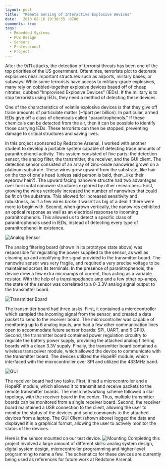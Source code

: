 ```yaml
---
layout: post
title:  "Remote Sensing of Interactive Explosive Devices"
date:   2013-08-16 19:30:55 -0700
comments: true
tags:
  - Embedded Systems
  - PCB Design
  - Sensors
  - Professional
  - Project
---
```


After the 9/11 attacks, the detection of terrorist threats has been one of the top priorities of the US government. Oftentimes, terrorists plot to detonate explosives near important structures such as airports, military bases, or subways. While some terrorists have access to military-grade explosives, many rely on cobbled-together explosive devices based off of cheap nitrates, dubbed "Improvised Explosive Devices" (IEDs). If the military is to stop terrorists using IEDs, they need a method of detecting these devices.

One of the characteristics of volatile explosive devices is that they give off trace amounts of particulate matter (~1part per billion). In particular, armed IEDs give off a class of chemicals called "paranitrophenols." If these chemicals can be detected from the air, then it can be possible to identify those carrying IEDs. These terrorists can then be stopped, preventing damage to critical structures and saving lives.

In this project sponsored by Redstone Arsenal, I worked with another student to develop a portable system capable of detecting trace amounts of paranitrophenol activity. This system consisted of five parts: the detection sensor, the analog filter, the transmitter, the receiver, and the GUI client. The detection sensor consisted of an array of zinc-oxide nanowires grown on a platinum substrate. These wires grew upward from the substrate, like hair on the top of one's head (unless said person is bald, then...like their eyebrow hair?). The upward facing nanowire structre had two advantages over horizontal nanowire structures explored by other researchers. First, growing the wires vertically increased the number of nanowires that could be fit on the substrate. This allowed for increased sensitivity and robustness, as if a few wires broke it wasn't as big of a deal if there were more to begin with. Second, when grown vertically, the nanowires exhibited an optical response as well as an electrical response to incoming paranitrophenols. This allowed us to detect a specific class of paranitrophenols used in IEDs, instead of detecting every type of paranitrophenol in existence.

![Analog Sensor]({{site.url}}/content/Remote-Sensing-Of-Interactive-Explosive-Devices/AnalogSensor.jpg)

The analog filtering board (shown in its prototype state above) was responsible for regulating the power supplied to the sensor, as well as cleaning up and amplifying the signal provided to the transmitter board. The nanowire sensor was very fragile, and required a very  precise voltage to be maintained across its terminals. In the presence of paranitrophenols, the device drew a few extra microamps of current, thus acting as a variable resistor. With the help of a transimpedance amp and a few other op-amps, the state of the sensor was correlated to a 0-3.3V analog signal output to the transmitter board.

![Transmitter Board]({{site.url}}/content/Remote-Sensing-Of-Interactive-Explosive-Devices/TransmitterBoard.jpg)

The transmitter board had three tasks. First, it contained a microcontroller which sampled the incoming signal from the sensor, and created a data packet to send to the receiver board. The microcontroller was capable of monitoring up to 6 analog inputs, and had a few other communication lines open to accommodate future sensor boards: SPI, UART, and 5 GPIO. Second, the transmitter board contained power regulation circuitry to regulate the battery power supply, providing the attached analog filtering boards with a clean 3.3V supply. Finally, the transmitter board contained a wireless transceiver module, which allowed the device to communicate with the transmitter board. The devices utilized the HopeRF module, which interfaced with the microcontroller over SPI and utilized the 433MHz band.

![GUI]({{site.url}}/content/Remote-Sensing-Of-Interactive-Explosive-Devices/GUI.jpg)

The receiver board had two tasks. First, it had a microcontroller and a HopeRF module, which allowed it to transmit and receive packets to the remote transmitter boards. The mesh networking scheme followed a star topology, with the receiver board in the center. Thus, multiple transmitter boards can be monitored from a single receiver board. Second, the receiver board maintained a USB connection to the client, allowing the user to monitor the status of the devices and send commands to the attached devices from a laptop. The GUI Client (shown above) logged the data and displayed it in a graphical format, allowing the user to actively monitor the status of the devices.

Here is the sensor mounted on our test device. 
![Mounting]({{site.url}}/content/Remote-Sensing-Of-Interactive-Explosive-Devices/CoverImage.jpg)
Completing this project involved a large amount of different skills: analog system design, digital system design, microcontroller programming and higher-level programming to name a few. The schematics for these devices are currently being used as references for future work at Redstone Arsenal.


